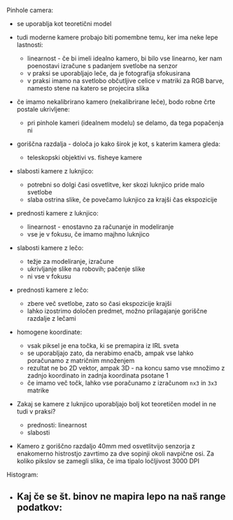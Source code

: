 Pinhole camera:
- se uporablja kot teoretični model
- tudi moderne kamere probajo biti pomembne temu, ker ima neke lepe lastnosti:
	- linearnost - če bi imeli idealno kamero, bi bilo vse linearno, ker nam poenostavi izračune s padanjem svetlobe na senzor
	- v praksi se uporabljajo leče, da je fotografija sfokusirana
	- v praksi imamo na svetlobo občutljive celice v matriki za RGB barve, namesto stene na katero se projecira slika
- če imamo nekalibrirano kamero (nekalibrirane leče), bodo robne črte postale ukrivljene:
	- pri pinhole kameri (idealnem modelu) se delamo, da tega popačenja ni
- goriščna razdalja - določa jo kako širok je kot, s katerim kamera gleda:
	- teleskopski objektivi vs. fisheye kamere

- slabosti kamere z luknjico:
	- potrebni so dolgi časi osvetlitve, ker skozi luknjico pride malo svetlobe
	- slaba ostrina slike, če povečamo luknjico za krajši čas ekspozicije
- prednosti kamere z luknjico:
	- linearnost - enostavno za računanje in modeliranje
	- vse je v fokusu, če imamo majhno luknjico
- slabosti kamere z lečo:
	- težje za modeliranje, izračune
	- ukrivljanje slike na robovih; pačenje slike
	- ni vse v fokusu
- prednosti kamere z lečo:
	- zbere več svetlobe, zato so časi ekspozicije krajši
	- lahko izostrimo določen predmet, možno prilagajanje goriščne razdalje z lečami

- homogene koordinate:
	- vsak piksel je ena točka, ki se premapira iz IRL sveta
	- se uporabljajo zato, da nerabimo enačb, ampak vse lahko poračunamo z matričnim množenjem
	- rezultat ne bo 2D vektor, ampak 3D - na koncu samo vse množimo z zadnjo koordinato in zadnja koordinata psotane 1
	- če imamo več točk, lahko vse poračunamo z izračunom `nx3` in `3x3` matrike

- Zakaj se kamere z luknjico uporabljajo bolj kot teoretičen model in ne tudi v praksi?
	- prednosti: linearnost
	- slabosti

- Kamero z goriščno razdaljo 40mm med osvetlitvijo senzorja z enakomerno histrostjo zavrtimo za dve sopinji okoli navpične osi. Za koliko pikslov se zamegli slika, če ima tipalo ločljivost 3000 DPI

Histogram:
- Kaj če se št. binov ne mapira lepo na naš range podatkov:
	- 